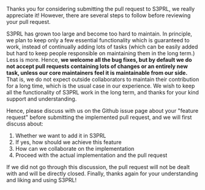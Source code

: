 Thanks you for considering submitting the pull request to S3PRL, we really appreciate it!
However, there are several steps to follow before reviewing your pull request.

S3PRL has grown too large and become too hard to maintain. In principle, we plan to keep only a few essential functionality which is guaranteed to work, instead of continually adding lots of tasks (which can be easily added but hard to keep people responsible on maintaining them in the long term.) Less is more. Hence, **we welcome all the bug fixes, but by default we do not accept pull requests containing lots of changes or an entirely new task, unless our core maintainers feel it is maintainable from our side.** That is, we do not expect outside collaborators to maintain their contribution for a long time, which is the usual case in our experience. We wish to keep all the functionality of S3PRL work in the long term, and thanks for your kind support and understanding.

Hence, please discuss with us on the Github issue page about your "feature request" before submitting the implemented pull request, and we will first discuss about:

1. Whether we want to add it in S3PRL
2. If yes, how should we achieve this feature
3. How can we collaborate on the implementation
4. Proceed with the actual implementation and the pull request

If we did not go through this discussion, the pull request will not be dealt with and will be directly closed.
Finally, thanks again for your understanding and liking and using S3PRL!
